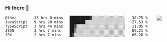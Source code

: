 ### Hi there 👋

<img align="right" src="https://github-readme-stats.vercel.app/api?username=gooin&show_icons=true&icon_color=805AD5&text_color=000&bg_color=ffffff&hide_title=true" />

<!--START_SECTION:waka-->
```text
Other        13 hrs 8 mins   █████████▓░░░░░░░░░░░░░░░   38.75 % 
JavaScript   9 hrs 20 mins   ███████░░░░░░░░░░░░░░░░░░   27.53 % 
TypeScript   3 hrs 44 mins   ██▓░░░░░░░░░░░░░░░░░░░░░░   11.05 % 
JSON         3 hrs 7 mins    ██▒░░░░░░░░░░░░░░░░░░░░░░   09.21 % 
JSX          2 hrs 7 mins    █▓░░░░░░░░░░░░░░░░░░░░░░░   06.28 % 
```
<!--END_SECTION:waka-->
